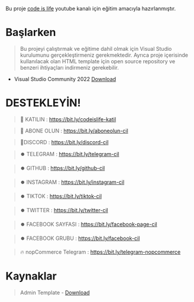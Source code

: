 Bu proje [code is life](https://www.youtube.com/c/codeislifes) youtube kanalı için eğitim amacıyla hazırlanmıştır.

# Başlarken

> Bu projeyi çalıştırmak ve eğitime dahil olmak için Visual Studio kurulumunu gerçekleştirmeniz gerekmektedir. Ayrıca proje içerisinde kullanılacak olan HTML template için open source repository ve benzeri ihtiyaçları indirmeniz gerekebilir.

- Visual Studio Community 2022 [Download](https://visualstudio.microsoft.com/tr/thank-you-downloading-visual-studio/?sku=Community&channel=Release&version=VS2022&source=VSLandingPage&cid=2030&workload=dotnet-dotnetwebcloud&passive=false#dotnet)

# DESTEKLEYİN!

> 🎁 KATILIN : https://bit.ly/codeislife-katil

> 🎉 ABONE OLUN :  https://bit.ly/aboneolun-cil

> 🥇DISCORD : https://bit.ly/discord-cil

> ⏺️ TELEGRAM : https://bit.ly/telegram-cil

> ⏺️ GITHUB : https://bit.ly/github-cil

> ⏺️ INSTAGRAM : https://bit.ly/instagram-cil

> ⏺️ TIKTOK : https://bit.ly/tiktok-cil

> ⏺️ TWITTER : https://bit.ly/twitter-cil

> ⏺️ FACEBOOK SAYFASI : https://bit.ly/facebook-page-cil

> ⏺️ FACEBOOK GRUBU :  https://bit.ly/facebook-cil

> 🔥 nopCommerce Telegram : https://bit.ly/telegram-nopcommerce

# Kaynaklar

> Admin Template - [Download](https://themeselection.com/item/sneat-free-bootstrap-html-admin-template/)
